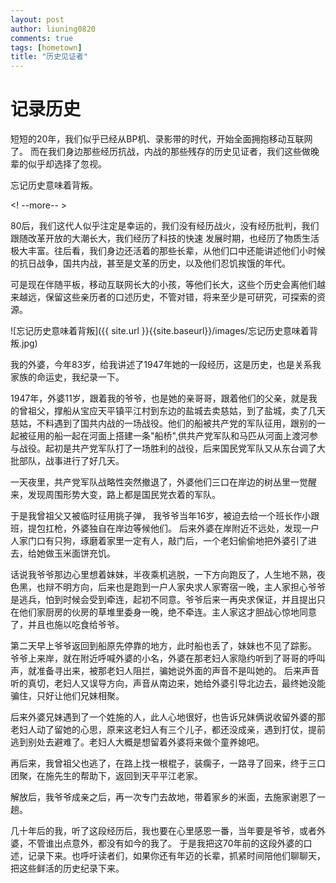 ```yaml
---
layout: post
author: liuning0820
comments: true
tags: [hometown]
title: "历史见证者"
---
```


# 记录历史

短短的20年，我们似乎已经从BP机、录影带的时代，开始全面拥抱移动互联网了。
而在我们身边那些经历抗战，内战的那些残存的历史见证者，我们这些做晚辈的似乎却选择了忽视。

忘记历史意味着背叛。

<! --more-- >

80后，我们这代人似乎注定是幸运的，我们没有经历战火，没有经历批判，我们跟随改革开放的大潮长大，我们经历了科技的快速
发展时期，也经历了物质生活极大丰富。往后看，我们身边还活着的那些长辈，从他们口中还能讲述他们小时候的抗日战争，国共内战，甚至是文革的历史，以及他们忍饥挨饿的年代。

可是现在伴随平板，移动互联网长大的小孩，等他们长大，这些个历史会离他们越来越远，保留这些亲历者的口述历史，不管对错，将来至少是可研究，可探索的资源。

![忘记历史意味着背叛]({{ site.url }}{{site.baseurl}}/images/忘记历史意味着背叛.jpg)

我的外婆，今年83岁，给我讲述了1947年她的一段经历，这是历史，也是关系我家族的命运史，我纪录一下。

1947年，外婆11岁，跟着我的爷爷，也是她的亲哥哥，跟着他们的父亲，就是我的曾祖父，撑船从宝应天平镇平江村到东边的盐城去卖慈姑，到了盐城，卖了几天慈姑，不料遇到了国共内战的一场战役。他们的船被共产党的军队征用，跟别的一起被征用的船一起在河面上搭建一条"船桥",供共产党军队和马匹从河面上渡河参与战役。起初是共产党军队打了一场胜利的战役，后来国民党军队又从东台调了大批部队，战事进行了好几天。

一天夜里，共产党军队战略性突然撤退了，外婆他们三口在岸边的树丛里一觉醒来，发现周围形势大变，路上都是国民党衣着的军队。

于是我曾祖父又被临时征用挑子弹， 我爷爷当年16岁，被迫去给一个班长作小跟班，提包扛枪，外婆独自在岸边等候他们。
后来外婆在岸附近不远处，发现一户人家门口有只狗，琢磨着家里一定有人，敲门后，一个老妇偷偷地把外婆引了进去，给她做玉米面饼充饥。

话说我爷爷那边心里想着妹妹，半夜乘机逃脱，一下方向跑反了，人生地不熟，夜色黑，也辩不明方向，后来也是跑到一户人家央求人家寄宿一晚，主人家担心爷爷是逃兵，怕到时候会受到牵连，起初不同意。爷爷后来一再央求保证，并且提出只在他们家厨房的伙房的草堆里委身一晚，绝不牵连。主人家这才胆战心惊地同意了，并且也施以吃食给爷爷。

第二天早上爷爷返回到船原先停靠的地方，此时船也丢了，妹妹也不见了踪影。
爷爷上来岸，就在附近呼喊外婆的小名，外婆在那老妇人家隐约听到了哥哥的呼叫声，就准备寻出来，被那老妇人阻拦，骗她说外面的声音不是叫她的。
后来声音听的真切，老妇人又误导方向，声音从南边来，她给外婆引导北边去，最终她没能骗住，只好让他们兄妹相聚。

后来外婆兄妹遇到了一个姓施的人，此人心地很好，也告诉兄妹俩说收留外婆的那老妇人动了留她的心思，原来这老妇人有三个儿子，都还没成亲，遇到打仗，提前逃到别处去避难了。老妇人大概是想留着外婆将来做个童养媳吧。

再后来，我曾祖父也逃了，在路上找一根棍子，装瘸子，一路寻了回来，终于三口团聚，在施先生的帮助下，返回到天平平江老家。

解放后，我爷爷成亲之后，再一次专门去故地，带着家乡的米面，去施家谢恩了一趟。

几十年后的我，听了这段经历后，我也要在心里感恩一番，当年要是爷爷，或者外婆，不管谁出点意外，都没有如今的我了。
于是我把这70年前的这段外婆的口述，记录下来。也呼吁读者们，如果你还有年迈的长辈，抓紧时间陪他们聊聊天，把这些鲜活的历史纪录下来。
